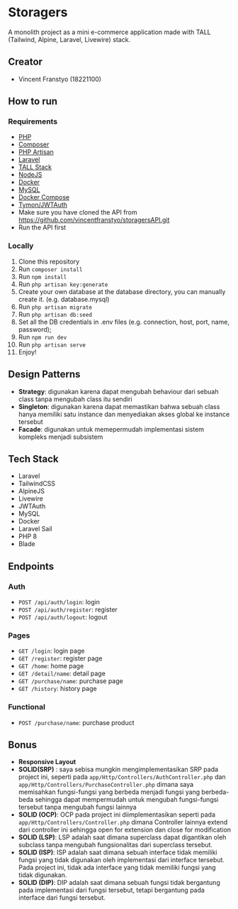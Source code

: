 # Storagers
A monolith project as a mini e-commerce application made with TALL (Tailwind, Alpine, Laravel, Livewire) stack.

## Creator
- Vincent Franstyo (18221100)

## How to run 

### Requirements
- [PHP](https://www.php.net/downloads.php)
- [Composer](https://getcomposer.org/download/)
- [PHP Artisan](https://laravel.com/docs/8.x/artisan)
- [Laravel](https://laravel.com/docs/8.x/installation)
- [TALL Stack](https://github.com/laravel-frontend-presets/tall)
- [NodeJS](https://nodejs.org/en/download/)
- [Docker](https://docs.docker.com/get-docker/)
- [MySQL](https://dev.mysql.com/downloads/installer/)
- [Docker Compose](https://docs.docker.com/compose/install/)
- [Tymon/JWTAuth](https://jwt-auth.readthedocs.io/en/develop/laravel-installation/)
- Make sure you have cloned the API from https://github.com/vincentfranstyo/storagersAPI.git 
- Run the API first

### Locally
1. Clone this repository
2. Run `composer install`
3. Run `npm install`
4. Run `php artisan key:generate`
5. Create your own database at the database directory, you can manually create it. (e.g. database.mysql)
6. Run `php artisan migrate`
7. Run `php artisan db:seed`
8. Set all the DB credentials in .env files (e.g. connection, host, port, name, password); 
9. Run `npm run dev`
10. Run `php artisan serve`
11. Enjoy!

## Design Patterns
- **Strategy**: digunakan karena dapat mengubah behaviour dari sebuah class tanpa mengubah class itu sendiri
- **Singleton**: digunakan  karena dapat memastikan bahwa sebuah class hanya memiliki satu instance dan menyediakan akses global ke instance tersebut
- **Facade**: digunakan untuk memepermudah implementasi sistem kompleks menjadi subsistem

## Tech Stack
- Laravel
- TailwindCSS
- AlpineJS
- Livewire
- JWTAuth
- MySQL
- Docker
- Laravel Sail
- PHP 8
- Blade

## Endpoints
### Auth
- `POST /api/auth/login`: login 
- `POST /api/auth/register`: register 
- `POST /api/auth/logout`: logout

### Pages
- `GET /login`: login page
- `GET /register`: register page
- `GET /home`: home page
- `GET /detail/name`: detail page
- `GET /purchase/name`: purchase page
- `GET /history`: history page

### Functional
- `POST /purchase/name`: purchase product

## Bonus
- **Responsive Layout**
- **SOLID(SRP)** : saya sebisa mungkin mengimplementasikan SRP pada project ini, seperti pada `app/Http/Controllers/AuthController.php` dan `app/Http/Controllers/PurchaseController.php` dimana saya memisahkan fungsi-fungsi yang berbeda menjadi fungsi yang berbeda-beda sehingga dapat mempermudah untuk mengubah fungsi-fungsi tersebut tanpa mengubah fungsi lainnya
- **SOLID (OCP)**: OCP pada project ini diimplementasikan seperti pada `app/Http/Controllers/Controller.php` dimana Controller lainnya extend dari controller ini sehingga open for extension dan close for modification
- **SOLID (LSP)**: LSP adalah saat dimana superclass dapat digantikan oleh subclass tanpa mengubah fungsionalitas dari superclass tersebut.
- **SOLID (ISP)**: ISP adalah saat dimana sebuah interface tidak memiliki fungsi yang tidak digunakan oleh implementasi dari interface tersebut. Pada project ini, tidak ada interface yang tidak memiliki fungsi yang tidak digunakan.
- **SOLID (DIP)**: DIP adalah saat dimana sebuah fungsi tidak bergantung pada implementasi dari fungsi tersebut, tetapi bergantung pada interface dari fungsi tersebut.

